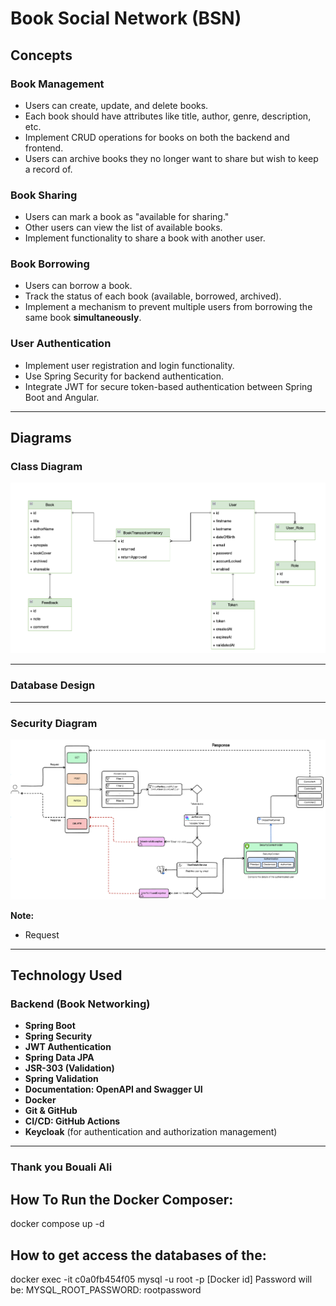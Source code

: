 ## 


# **Book Social Network (BSN)**

## **Concepts**

### **Book Management**
- Users can create, update, and delete books.
- Each book should have attributes like title, author, genre, description, etc.
- Implement CRUD operations for books on both the backend and frontend.
- Users can archive books they no longer want to share but wish to keep a record of.

### **Book Sharing**
- Users can mark a book as "available for sharing."
- Other users can view the list of available books.
- Implement functionality to share a book with another user.

### **Book Borrowing**
- Users can borrow a book.
- Track the status of each book (available, borrowed, archived).
- Implement a mechanism to prevent multiple users from borrowing the same book **simultaneously**.

### **User Authentication**
- Implement user registration and login functionality.
- Use Spring Security for backend authentication.
- Integrate JWT for secure token-based authentication between Spring Boot and Angular.

---

## **Diagrams**

### **Class Diagram**
![Class Diagram](/xdiagrams/class-diagram.png)

---
### **Database Design**


---
### **Security Diagram**
![Security Diagram](/xdiagrams/security.png)

**Note:**
- Request 

---

## **Technology Used**

### **Backend (Book Networking)**
- **Spring Boot**
- **Spring Security**
- **JWT Authentication**
- **Spring Data JPA**
- **JSR-303 (Validation)**
- **Spring Validation**
- **Documentation: OpenAPI and Swagger UI**
- **Docker**
- **Git & GitHub**
- **CI/CD: GitHub Actions**
- **Keycloak** (for authentication and authorization management)

---

### Thank you Bouali Ali


## How To Run the Docker Composer:

docker compose up -d

## How to get access the databases of the:

docker exec -it c0a0fb454f05 mysql -u root -p
[Docker id]
Password will be:  MYSQL_ROOT_PASSWORD: rootpassword
